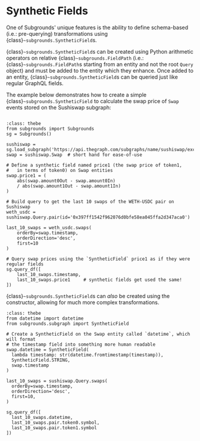# Synthetic Fields

One of Subgrounds' unique features is the ability to define schema-based (i.e.: pre-querying) transformations using {class}`~subgrounds.SyntheticField`s.

{class}`~subgrounds.SyntheticField`s can be created using Python arithmetic operators on relative {class}`~subgrounds.FieldPath` (i.e.: {class}`~subgrounds.FieldPath`s starting from an entity and not the root `Query` object) and must be added to the entity which they enhance. Once added to an entity, {class}`~subgrounds.SyntheticField`s can be queried just like regular GraphQL fields.

The example below demonstrates how to create a simple {class}`~subgrounds.SyntheticField` to calculate the swap price of `Swap` events stored on the Sushiswap subgraph:

```{thebe-button}
```

```{code-block} python
:class: thebe
from subgrounds import Subgrounds
sg = Subgrounds()

sushiswap = sg.load_subgraph('https://api.thegraph.com/subgraphs/name/sushiswap/exchange')
swap = sushiswap.Swap  # short hand for ease-of-use

# Define a synthetic field named price1 (the swap price of token1,
#   in terms of token0) on Swap entities
swap.price1 = (
    abs(swap.amount0Out - swap.amount0In)
    / abs(swap.amount1Out - swap.amount1In)
)

# Build query to get the last 10 swaps of the WETH-USDC pair on Sushiswap 
weth_usdc = sushiswap.Query.pair(id='0x397ff1542f962076d0bfe58ea045ffa2d347aca0')

last_10_swaps = weth_usdc.swaps(
    orderBy=swap.timestamp,
    orderDirection='desc',
    first=10
)

# Query swap prices using the `SyntheticField` price1 as if they were regular fields
sg.query_df([
    last_10_swaps.timestamp,
    last_10_swaps.price1     # synthetic fields get used the same!
])
```

{class}`~subgrounds.SyntheticField`s can *also* be created using the constructor, allowing for much more complex transformations.

```{code-block} python
:class: thebe
from datetime import datetime
from subgrounds.subgraph import SyntheticField

# Create a SyntheticField on the Swap entity called `datetime`, which will format 
# the timestamp field into something more human readable
swap.datetime = SyntheticField(
  lambda timestamp: str(datetime.fromtimestamp(timestamp)),
  SyntheticField.STRING,
  swap.timestamp
)

last_10_swaps = sushiswap.Query.swaps(
  orderBy=swap.timestamp,
  orderDirection='desc',
  first=10,
)

sg.query_df([
  last_10_swaps.datetime,
  last_10_swaps.pair.token0.symbol,
  last_10_swaps.pair.token1.symbol
])
```
